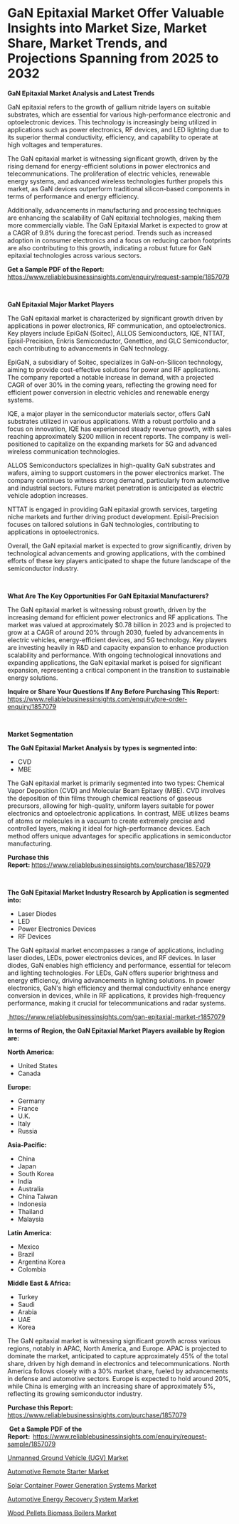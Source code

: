 <p><h1>GaN Epitaxial Market Offer Valuable Insights into Market Size, Market Share, Market Trends, and Projections Spanning from 2025 to 2032</h1></p><p><strong>GaN Epitaxial Market Analysis and Latest Trends</strong></p>
<p><p>GaN epitaxial refers to the growth of gallium nitride layers on suitable substrates, which are essential for various high-performance electronic and optoelectronic devices. This technology is increasingly being utilized in applications such as power electronics, RF devices, and LED lighting due to its superior thermal conductivity, efficiency, and capability to operate at high voltages and temperatures.</p><p>The GaN epitaxial market is witnessing significant growth, driven by the rising demand for energy-efficient solutions in power electronics and telecommunications. The proliferation of electric vehicles, renewable energy systems, and advanced wireless technologies further propels this market, as GaN devices outperform traditional silicon-based components in terms of performance and energy efficiency.</p><p>Additionally, advancements in manufacturing and processing techniques are enhancing the scalability of GaN epitaxial technologies, making them more commercially viable. The GaN Epitaxial Market is expected to grow at a CAGR of 9.8% during the forecast period. Trends such as increased adoption in consumer electronics and a focus on reducing carbon footprints are also contributing to this growth, indicating a robust future for GaN epitaxial technologies across various sectors.</p></p>
<p><strong>Get a Sample PDF of the Report:&nbsp;</strong> <a href="https://www.reliablebusinessinsights.com/enquiry/request-sample/1857079?utm_campaign=904&utm_medium=2&utm_source=Github&utm_content=ia&utm_term=08012025&utm_id=gan-epitaxial">https://www.reliablebusinessinsights.com/enquiry/request-sample/1857079</a></p>
<p>&nbsp;</p>
<p><strong>GaN Epitaxial Major Market Players</strong></p>
<p><p>The GaN epitaxial market is characterized by significant growth driven by applications in power electronics, RF communication, and optoelectronics. Key players include EpiGaN (Soitec), ALLOS Semiconductors, IQE, NTTAT, Episil-Precision, Enkris Semiconductor, Genettice, and GLC Semiconductor, each contributing to advancements in GaN technology.</p><p>EpiGaN, a subsidiary of Soitec, specializes in GaN-on-Silicon technology, aiming to provide cost-effective solutions for power and RF applications. The company reported a notable increase in demand, with a projected CAGR of over 30% in the coming years, reflecting the growing need for efficient power conversion in electric vehicles and renewable energy systems.</p><p>IQE, a major player in the semiconductor materials sector, offers GaN substrates utilized in various applications. With a robust portfolio and a focus on innovation, IQE has experienced steady revenue growth, with sales reaching approximately $200 million in recent reports. The company is well-positioned to capitalize on the expanding markets for 5G and advanced wireless communication technologies.</p><p>ALLOS Semiconductors specializes in high-quality GaN substrates and wafers, aiming to support customers in the power electronics market. The company continues to witness strong demand, particularly from automotive and industrial sectors. Future market penetration is anticipated as electric vehicle adoption increases.</p><p>NTTAT is engaged in providing GaN epitaxial growth services, targeting niche markets and further driving product development. Episil-Precision focuses on tailored solutions in GaN technologies, contributing to applications in optoelectronics.</p><p>Overall, the GaN epitaxial market is expected to grow significantly, driven by technological advancements and growing applications, with the combined efforts of these key players anticipated to shape the future landscape of the semiconductor industry.</p></p>
<p>&nbsp;</p>
<p><strong>What Are The Key Opportunities For GaN Epitaxial Manufacturers?</strong></p>
<p><p>The GaN epitaxial market is witnessing robust growth, driven by the increasing demand for efficient power electronics and RF applications. The market was valued at approximately $0.78 billion in 2023 and is projected to grow at a CAGR of around 20% through 2030, fueled by advancements in electric vehicles, energy-efficient devices, and 5G technology. Key players are investing heavily in R&D and capacity expansion to enhance production scalability and performance. With ongoing technological innovations and expanding applications, the GaN epitaxial market is poised for significant expansion, representing a critical component in the transition to sustainable energy solutions.</p></p>
<p><strong>Inquire or Share Your Questions If Any Before Purchasing This Report:</strong> <a href="https://www.reliablebusinessinsights.com/enquiry/pre-order-enquiry/1857079?utm_campaign=904&utm_medium=2&utm_source=Github&utm_content=ia&utm_term=08012025&utm_id=gan-epitaxial">https://www.reliablebusinessinsights.com/enquiry/pre-order-enquiry/1857079</a></p>
<p>&nbsp;</p>
<p><strong>Market Segmentation</strong></p>
<p><strong>The GaN Epitaxial Market Analysis by types is segmented into:</strong></p>
<p><ul><li>CVD</li><li>MBE</li></ul></p>
<p><p>The GaN epitaxial market is primarily segmented into two types: Chemical Vapor Deposition (CVD) and Molecular Beam Epitaxy (MBE). CVD involves the deposition of thin films through chemical reactions of gaseous precursors, allowing for high-quality, uniform layers suitable for power electronics and optoelectronic applications. In contrast, MBE utilizes beams of atoms or molecules in a vacuum to create extremely precise and controlled layers, making it ideal for high-performance devices. Each method offers unique advantages for specific applications in semiconductor manufacturing.</p></p>
<p><strong>Purchase this Report:&nbsp;</strong><a href="https://www.reliablebusinessinsights.com/purchase/1857079?utm_campaign=904&utm_medium=2&utm_source=Github&utm_content=ia&utm_term=08012025&utm_id=gan-epitaxial">https://www.reliablebusinessinsights.com/purchase/1857079</a></p>
<p>&nbsp;</p>
<p><strong>The GaN Epitaxial Market Industry Research by Application is segmented into:</strong></p>
<p><ul><li>Laser Diodes</li><li>LED</li><li>Power Electronics Devices</li><li>RF Devices</li></ul></p>
<p><p>The GaN epitaxial market encompasses a range of applications, including laser diodes, LEDs, power electronics devices, and RF devices. In laser diodes, GaN enables high efficiency and performance, essential for telecom and lighting technologies. For LEDs, GaN offers superior brightness and energy efficiency, driving advancements in lighting solutions. In power electronics, GaN's high efficiency and thermal conductivity enhance energy conversion in devices, while in RF applications, it provides high-frequency performance, making it crucial for telecommunications and radar systems.</p></p>
<p><a href="https://www.reliablebusinessinsights.com/gan-epitaxial-market-r1857079?utm_campaign=904&utm_medium=2&utm_source=Github&utm_content=ia&utm_term=08012025&utm_id=gan-epitaxial">&nbsp;https://www.reliablebusinessinsights.com/gan-epitaxial-market-r1857079</a></p>
<p><strong>In terms of Region, the GaN Epitaxial Market Players available by Region are:</strong></p>
<p>
    <p> <strong> North America: </strong>
        <ul>
            <li>United States</li>
            <li>Canada</li>
        </ul>
        </p> 
    <p> <strong> Europe: </strong>
        <ul>
            <li>Germany</li>
            <li>France</li>
            <li>U.K.</li>
            <li>Italy</li>
            <li>Russia</li>
        </ul>
        </p> 
    <p> <strong> Asia-Pacific: </strong>
        <ul>
            <li>China</li>
            <li>Japan</li>
            <li>South Korea</li>
            <li>India</li>
            <li>Australia</li>
            <li>China Taiwan</li>
            <li>Indonesia</li>
            <li>Thailand</li>
            <li>Malaysia</li>
        </ul>
        </p> 
    <p> <strong> Latin America: </strong>
        <ul>
            <li>Mexico</li>
            <li>Brazil</li>
            <li>Argentina Korea</li>
            <li>Colombia</li>
        </ul>
        </p> 
    <p> <strong> Middle East & Africa: </strong>
        <ul>
            <li>Turkey</li>
            <li>Saudi</li>
            <li>Arabia</li>
            <li>UAE</li>
            <li>Korea</li>
        </ul>
    </p>
    </p>
<p><p>The GaN epitaxial market is witnessing significant growth across various regions, notably in APAC, North America, and Europe. APAC is projected to dominate the market, anticipated to capture approximately 45% of the total share, driven by high demand in electronics and telecommunications. North America follows closely with a 30% market share, fueled by advancements in defense and automotive sectors. Europe is expected to hold around 20%, while China is emerging with an increasing share of approximately 5%, reflecting its growing semiconductor industry.</p></p>
<p><strong>Purchase this Report: </strong><a href="https://www.reliablebusinessinsights.com/purchase/1857079?utm_campaign=904&utm_medium=2&utm_source=Github&utm_content=ia&utm_term=08012025&utm_id=gan-epitaxial">https://www.reliablebusinessinsights.com/purchase/1857079</a></p>
<p>&nbsp;<strong>Get a Sample PDF of the Report:&nbsp;&nbsp;</strong><a href="https://www.reliablebusinessinsights.com/enquiry/request-sample/1857079?utm_campaign=904&utm_medium=2&utm_source=Github&utm_content=ia&utm_term=08012025&utm_id=gan-epitaxial">https://www.reliablebusinessinsights.com/enquiry/request-sample/1857079</a></p>
<p><strong></strong></p>
<p><p><a href="https://www.linkedin.com/pulse/comprehensive-unmanned-ground-vehicle-ugv-market-overview-emerging-lrgyf?utm_campaign=904&utm_medium=2&utm_source=Github&utm_content=ia&utm_term=08012025&utm_id=gan-epitaxial">Unmanned Ground Vehicle (UGV) Market</a></p><p><a href="https://www.linkedin.com/pulse/global-automotive-remote-starter-market-size-share-projected-wdysf?utm_campaign=904&utm_medium=2&utm_source=Github&utm_content=ia&utm_term=08012025&utm_id=gan-epitaxial">Automotive Remote Starter Market</a></p><p><a href="https://github.com/hammelximalschid/Market-Research-Report-List-1/blob/main/solar-container-power-generation-systems-market.md?utm_campaign=904&utm_medium=2&utm_source=Github&utm_content=ia&utm_term=08012025&utm_id=gan-epitaxial">Solar Container Power Generation Systems Market</a></p><p><a href="https://www.linkedin.com/pulse/automotive-energy-recovery-system-market-size-expected-grow-gqu3f?utm_campaign=904&utm_medium=2&utm_source=Github&utm_content=ia&utm_term=08012025&utm_id=gan-epitaxial">Automotive Energy Recovery System Market</a></p><p><a href="https://github.com/rodinayygacklezi/Market-Research-Report-List-1/blob/main/wood-pellets-biomass-boilers-market.md?utm_campaign=904&utm_medium=2&utm_source=Github&utm_content=ia&utm_term=08012025&utm_id=gan-epitaxial">Wood Pellets Biomass Boilers Market</a></p></p>